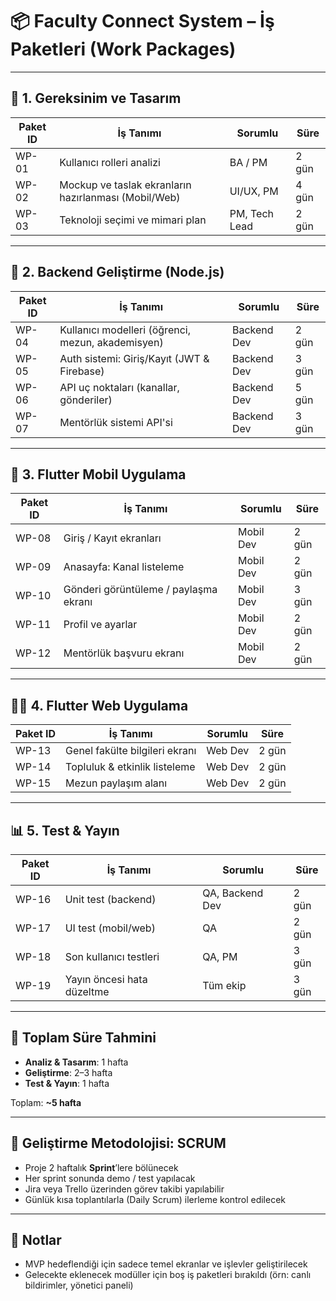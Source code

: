# 📦 Faculty Connect System – İş Paketleri (Work Packages)

---

## 🎯 1. Gereksinim ve Tasarım

| Paket ID | İş Tanımı | Sorumlu | Süre |
|----------|-----------|---------|------|
| WP-01 | Kullanıcı rolleri analizi | BA / PM | 2 gün |
| WP-02 | Mockup ve taslak ekranların hazırlanması (Mobil/Web) | UI/UX, PM | 4 gün |
| WP-03 | Teknoloji seçimi ve mimari plan | PM, Tech Lead | 2 gün |

---

## 🧩 2. Backend Geliştirme (Node.js)

| Paket ID | İş Tanımı | Sorumlu | Süre |
|----------|-----------|---------|------|
| WP-04 | Kullanıcı modelleri (öğrenci, mezun, akademisyen) | Backend Dev | 2 gün |
| WP-05 | Auth sistemi: Giriş/Kayıt (JWT & Firebase) | Backend Dev | 3 gün |
| WP-06 | API uç noktaları (kanallar, gönderiler) | Backend Dev | 5 gün |
| WP-07 | Mentörlük sistemi API'si | Backend Dev | 3 gün |

---

## 📱 3. Flutter Mobil Uygulama

| Paket ID | İş Tanımı | Sorumlu | Süre |
|----------|-----------|---------|------|
| WP-08 | Giriş / Kayıt ekranları | Mobil Dev | 2 gün |
| WP-09 | Anasayfa: Kanal listeleme | Mobil Dev | 2 gün |
| WP-10 | Gönderi görüntüleme / paylaşma ekranı | Mobil Dev | 3 gün |
| WP-11 | Profil ve ayarlar | Mobil Dev | 2 gün |
| WP-12 | Mentörlük başvuru ekranı | Mobil Dev | 2 gün |

---

## 🧑‍💻 4. Flutter Web Uygulama

| Paket ID | İş Tanımı | Sorumlu | Süre |
|----------|-----------|---------|------|
| WP-13 | Genel fakülte bilgileri ekranı | Web Dev | 2 gün |
| WP-14 | Topluluk & etkinlik listeleme | Web Dev | 2 gün |
| WP-15 | Mezun paylaşım alanı | Web Dev | 2 gün |

---

## 📊 5. Test & Yayın

| Paket ID | İş Tanımı | Sorumlu | Süre |
|----------|-----------|---------|------|
| WP-16 | Unit test (backend) | QA, Backend Dev | 2 gün |
| WP-17 | UI test (mobil/web) | QA | 2 gün |
| WP-18 | Son kullanıcı testleri | QA, PM | 3 gün |
| WP-19 | Yayın öncesi hata düzeltme | Tüm ekip | 3 gün |

---

## 🚦 Toplam Süre Tahmini

- **Analiz & Tasarım**: 1 hafta
- **Geliştirme**: 2–3 hafta
- **Test & Yayın**: 1 hafta

Toplam: **~5 hafta**

---

## 📌 Geliştirme Metodolojisi: SCRUM

- Proje 2 haftalık **Sprint**’lere bölünecek
- Her sprint sonunda demo / test yapılacak
- Jira veya Trello üzerinden görev takibi yapılabilir
- Günlük kısa toplantılarla (Daily Scrum) ilerleme kontrol edilecek

---

## 📝 Notlar

- MVP hedeflendiği için sadece temel ekranlar ve işlevler geliştirilecek
- Gelecekte eklenecek modüller için boş iş paketleri bırakıldı (örn: canlı bildirimler, yönetici paneli)
